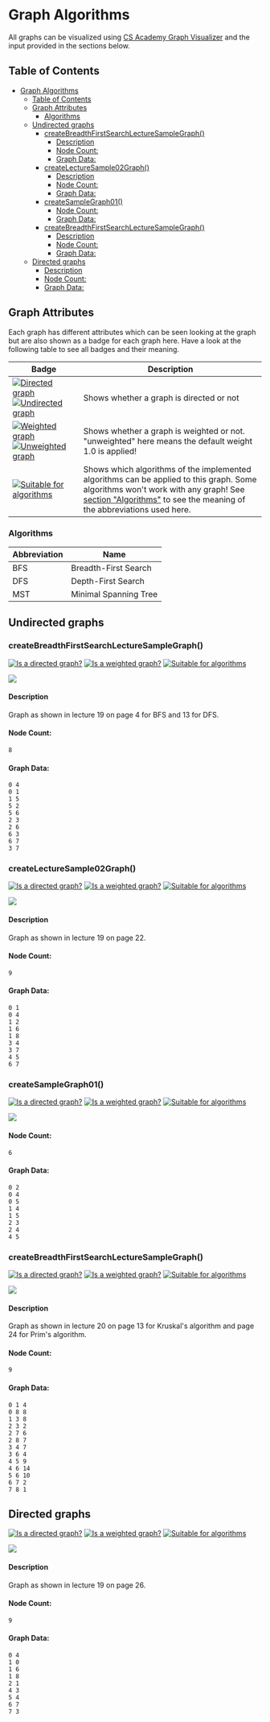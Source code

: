 # Graph Algorithms
All graphs can be visualized using [CS Academy Graph Visualizer](https://csacademy.com/app/graph_editor/) and the input provided in the sections below.

## Table of Contents
- [Graph Algorithms](#graph-algorithms)
  - [Table of Contents](#table-of-contents)
  - [Graph Attributes](#graph-attributes)
    - [Algorithms](#algorithms)
  - [Undirected graphs](#undirected-graphs)
    - [createBreadthFirstSearchLectureSampleGraph()](#createbreadthfirstsearchlecturesamplegraph)
      - [Description](#description)
      - [Node Count:](#node-count)
      - [Graph Data:](#graph-data)
    - [createLectureSample02Graph()](#createlecturesample02graph)
      - [Description](#description-1)
      - [Node Count:](#node-count-1)
      - [Graph Data:](#graph-data-1)
    - [createSampleGraph01()](#createsamplegraph01)
      - [Node Count:](#node-count-2)
      - [Graph Data:](#graph-data-2)
    - [createBreadthFirstSearchLectureSampleGraph()](#createbreadthfirstsearchlecturesamplegraph-1)
      - [Description](#description-2)
      - [Node Count:](#node-count-3)
      - [Graph Data:](#graph-data-3)
  - [Directed graphs](#directed-graphs)
      - [Description](#description-3)
      - [Node Count:](#node-count-4)
      - [Graph Data:](#graph-data-4)

## Graph Attributes
Each graph has different attributes which can be seen looking at the graph but are also shown as a badge for each graph here. Have a look at the following table to see all badges and their meaning.

| Badge                                                                                                                                                                                      | Description                                                                                                                                                                                                              |
| ------------------------------------------------------------------------------------------------------------------------------------------------------------------------------------------ | ------------------------------------------------------------------------------------------------------------------------------------------------------------------------------------------------------------------------ |
| [![Directed graph](https://img.shields.io/badge/directed-yes-green.svg)](https://shields.io/) [![Undirected graph](https://img.shields.io/badge/directed-no-red.svg)](https://shields.io/) | Shows whether a graph is directed or not                                                                                                                                                                                 |
| [![Weighted graph](https://img.shields.io/badge/weighted-yes-green.svg)](https://shields.io/) [![Unweighted graph](https://img.shields.io/badge/weighted-no-red.svg)](https://shields.io/) | Shows whether a graph is weighted or not. "unweighted" here means the default weight 1.0 is applied!                                                                                                                     |
| [![Suitable for algorithms](https://img.shields.io/badge/Suitable%20for-BFS%2C%20DFS%2C...-ffffff.svg)](https://GitHub.com/Naereen/ama)                                                    | Shows which algorithms of the implemented algorithms can be applied to this graph. Some algorithms won't work with any graph! See [section "Algorithms"](#algorithms) to see the meaning of the abbreviations used here. |


### Algorithms
| Abbreviation | Name                  |
| ------------ | --------------------- |
| BFS          | Breadth-First Search  |
| DFS          | Depth-First Search    |
| MST          | Minimal Spanning Tree |


## Undirected graphs
### createBreadthFirstSearchLectureSampleGraph()
[![Is a directed graph?](https://img.shields.io/badge/directed-no-red.svg)](https://shields.io/)
[![Is a weighted graph?](https://img.shields.io/badge/weighted-no-red.svg)](https://shields.io/)
[![Suitable for algorithms](https://img.shields.io/badge/Suitable%20for-BFS%2C%20DFS%2C%20MST-ffffff.svg)](https://GitHub.com/Naereen/ama)

![](graph_images/Lecuture_BreadthFirstSearch_Sample.png)
#### Description
Graph as shown in lecture 19 on page 4 for BFS and 13 for DFS.
#### Node Count:
```
8
```
#### Graph Data:
```
0 4
0 1
1 5
5 2
5 6
2 3
2 6
6 3
6 7
3 7
```

### createLectureSample02Graph()
[![Is a directed graph?](https://img.shields.io/badge/directed-no-red.svg)](https://shields.io/)
[![Is a weighted graph?](https://img.shields.io/badge/weighted-no-red.svg)](https://shields.io/)
[![Suitable for algorithms](https://img.shields.io/badge/Suitable%20for-BFS%2C%20DFS%2C%20MST-ffffff.svg)](https://GitHub.com/Naereen/ama)

![](graph_images/Lecuture_BFS_DFS_Sample02.png)
#### Description
Graph as shown in lecture 19 on page 22.
#### Node Count:
```
9
```
#### Graph Data:
```
0 1
0 4
1 2
1 6
1 8
3 4
3 7
4 5
6 7
```

### createSampleGraph01()
[![Is a directed graph?](https://img.shields.io/badge/directed-no-red.svg)](https://shields.io/)
[![Is a weighted graph?](https://img.shields.io/badge/weighted-no-red.svg)](https://shields.io/)
[![Suitable for algorithms](https://img.shields.io/badge/Suitable%20for-BFS%2C%20DFS%2C%20MST-ffffff.svg)](https://GitHub.com/Naereen/ama)

![](graph_images/graph01.png)

#### Node Count:
```
6
```
#### Graph Data:
```
0 2
0 4
0 5
1 4
1 5
2 3
2 4
4 5
```

### createBreadthFirstSearchLectureSampleGraph()
[![Is a directed graph?](https://img.shields.io/badge/directed-no-red.svg)](https://shields.io/)
[![Is a weighted graph?](https://img.shields.io/badge/weighted-yes-green.svg)](https://shields.io/)
[![Suitable for algorithms](https://img.shields.io/badge/Suitable%20for-BFS%2C%20DFS%2C%20MST-ffffff.svg)](https://GitHub.com/Naereen/ama)

![](graph_images/Lecuture_MST_Sample.png)
#### Description
Graph as shown in lecture 20 on page 13 for Kruskal's algorithm and page 24 for Prim's algorithm.
#### Node Count:
```
9
```
#### Graph Data:
```
0 1 4
0 8 8
1 3 8
2 3 2
2 7 6
2 8 7
3 4 7
3 6 4
4 5 9
4 6 14
5 6 10
6 7 2
7 8 1
```

## Directed graphs
[![Is a directed graph?](https://img.shields.io/badge/directed-yes-green.svg)](https://shields.io/)
[![Is a weighted graph?](https://img.shields.io/badge/weighted-no-red.svg)](https://shields.io/)
[![Suitable for algorithms](https://img.shields.io/badge/Suitable%20for-BFS%2C%20DFS-ffffff.svg)](https://GitHub.com/Naereen/ama)

![](graph_images/Lecuture_Topological_Order_Sample.png)
#### Description
Graph as shown in lecture 19 on page 26.
#### Node Count:
```
9
```
#### Graph Data:
```
0 4
1 0
1 6
1 8
2 1
4 3
5 4
6 7
7 3

```